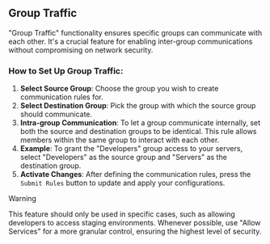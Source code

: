 
## Group Traffic

"Group Traffic" functionality ensures specific groups can communicate with each other. It's a crucial feature for enabling inter-group communications without compromising on network security.

### How to Set Up Group Traffic:

1. **Select Source Group**: Choose the group you wish to create communication rules for.
2. **Select Destination Group**: Pick the group with which the source group should communicate.
3. **Intra-group Communication**: To let a group communicate internally, set both the source and destination groups to be identical. This rule allows members within the same group to interact with each other.
4. **Example**: To grant the "Developers" group access to your servers, select "Developers" as the source group and "Servers" as the destination group.
5. **Activate Changes**: After defining the communication rules, press the `Submit Rules` button to update and apply your configurations.

> [!WARNING]
> This feature should only be used in specific cases, such as allowing developers to access staging environments. Whenever possible, use "Allow Services" for a more granular control, ensuring the highest level of security.
